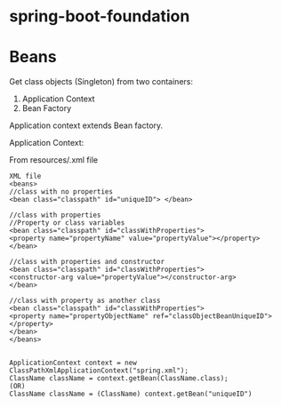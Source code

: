 # spring-boot-foundation

# **Beans**

Get class objects (Singleton) from two containers:
1. Application Context
2. Bean Factory

Application context extends Bean factory.

Application Context:

From resources/<spring>.xml file

```
XML file
<beans>
//class with no properties
<bean class="classpath" id="uniqueID"> </bean>

//class with properties
//Property or class variables
<bean class="classpath" id="classWithProperties">
<property name="propertyName" value="propertyValue"></property>
</bean>

//class with properties and constructor
<bean class="classpath" id="classWithProperties">
<constructor-arg value="propertyValue"></constructor-arg>
</bean>

//class with property as another class
<bean class="classpath" id="classWithProperties">
<property name="propertyObjectName" ref="classObjectBeanUniqueID"></property>
</bean>
</beans>


```

```
ApplicationContext context = new ClassPathXmlApplicationContext("spring.xml");
ClassName className = context.getBean(ClassName.class);
(OR)
ClassName className = (ClassName) context.getBean("uniqueID")
```